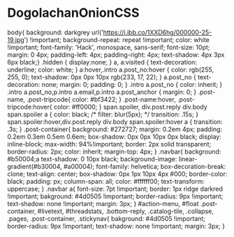 # DogolachanOnionCSS
body{ background: darkgrey url('https://i.ibb.co/1XXD6hg/000000-25-19.jpg') !important; background-repeat: repeat !important; color: white !important; font-family: 'Hack', monospace, sans-serif; font-size: 10pt; margin: 0 4px; padding-left: 4px; padding-right: 4px; text-shadow: 4px 3px 6px black;} .hidden { display:none; } a, a:visited { text-decoration: underline; color: white; } a:hover,.intro a.post_no:hover { color: rgb(255, 255, 0); text-shadow: 0px 0px 10px rgb(233, 17, 22); } a.post_no { text-decoration: none; margin: 0; padding: 0; } .intro a.post_no { color: inherit; } .intro a.post_no,p.intro a.email,p.intro a.post_anchor { margin: 0; } .post-name, .post-tripcode{ color: #bf3422; } .post-name:hover, .post-tripcode:hover{ color: #ff0000; } span.spoiler, div.post.reply div.body span.spoiler a { color: black; /* filter: blur(5px); */ transition: .15s; } span.spoiler:hover,div.post.reply div.body span.spoiler:hover a { transition: .3s; } .post-container{ background: #272727; margin: 0.2em 4px; padding: 0.2em 0.3em 0.5em 0.6em; box-shadow: 0px 0px 10px 0px black; display: inline-block; max-width: 94%!important; border: 2px solid transparent; border-radius: 2px; color: inherit; margin-top: 4px; } .navbar{ background: #b50004;a text-shadow: 0 10px black; background-image: linear-gradient(#b30004, #a00004); font-family: helvetica; box-decoration-break: clone; text-align: center; box-shadow: 0px 1px 10px 4px #000; border-color: black; padding: px; column-span: all; color: #ffffff00; text-transform: uppercase; } .navbar a{ font-size: 7pt !important; border: 1px ridge darkred !important; bakground: #4d0505 !important; border-radius: 9px !important; text-shadow: none !important; margin: 3px; } #action-menu, #float .post-container, #livetext, #threadstats, .bottom-reply, .catalog-tile, .collapse, .pages, .post-container, .stickynav{ bakground: #4d0505 !important; border-radius: 9px !important; text-shadow: none !important; margin: 3px; } 

